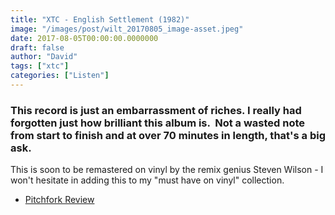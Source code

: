 ```yaml
---
title: "XTC - English Settlement (1982)"
image: "/images/post/wilt_20170805_image-asset.jpeg"
date: 2017-08-05T00:00:00.0000000
draft: false
author: "David"
tags: ["xtc"]
categories: ["Listen"]
---
```

### This record is just an embarrassment of riches. I really had forgotten just how brilliant this album is.  Not a wasted note from start to finish and at over 70 minutes in length, that's a big ask.

 This is soon to be remastered on vinyl by the remix genius Steven Wilson - I won't hesitate in adding this to my "must have on vinyl" collection.

-  [Pitchfork Review](http://pitchfork.com/reviews/albums/8833-go-2-black-sea-english-settlement/)